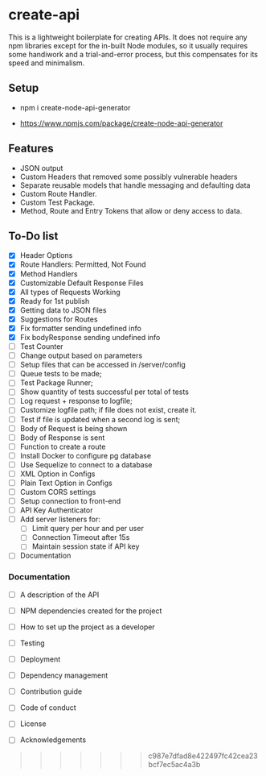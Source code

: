 # create-api

This is a lightweight boilerplate for creating APIs. It does not require any npm libraries except for the in-built Node modules, so it usually requires some handiwork and a trial-and-error process, but this compensates for its speed and minimalism.

## Setup

- npm i create-node-api-generator

- https://www.npmjs.com/package/create-node-api-generator

## Features
- JSON output
- Custom Headers that removed some possibly vulnerable headers
- Separate reusable models that handle messaging and defaulting data
- Custom Route Handler.
- Custom Test Package.
- Method, Route and Entry Tokens that allow or deny access to data.
## To-Do list

- [X] Header Options
- [X] Route Handlers: Permitted, Not Found
- [X] Method Handlers
- [X] Customizable Default Response Files
- [X] All types of Requests Working
- [X] Ready for 1st publish
- [X] Getting data to JSON files
- [X] Suggestions for Routes
- [X] Fix formatter sending undefined info
- [X] Fix bodyResponse sending undefined info
- [ ] Test Counter
- [ ] Change output based on parameters
- [ ] Setup files that can be accessed in /server/config
- [ ] Queue tests to be made;
- [ ] Test Package Runner;
- [ ] Show quantity of tests successful per total of tests
- [ ] Log request + response to logfile;
- [ ] Customize logfile path; if file does not exist, create it.
- [ ] Test if file is updated when a second log is sent;
- [ ] Body of Request is being shown
- [ ] Body of Response is sent
- [ ] Function to create a route
- [ ] Install Docker to configure pg database
- [ ] Use Sequelize to connect to a database
- [ ] XML Option in Configs
- [ ] Plain Text Option in Configs
- [ ] Custom CORS settings
- [ ] Setup connection to front-end
- [ ] API Key Authenticator
- [ ] Add server listeners for:
    - [ ] Limit query per hour and per user
    - [ ] Connection Timeout after 15s
    - [ ] Maintain session state if API key
- [ ] Documentation

### Documentation

- [ ] A description of the API
- [ ] NPM dependencies created for the project
- [ ] How to set up the project as a developer
- [ ] Testing
- [ ] Deployment
- [ ] Dependency management
- [ ] Contribution guide
- [ ] Code of conduct
- [ ] License
- [ ] Acknowledgements














>>>>>>> c987e7dfad8e422497fc42cea23bcf7ec5ac4a3b
